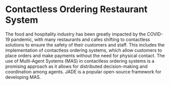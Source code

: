 # Contactless Ordering Restaurant System
 The food and hospitality industry has been greatly impacted by the COVID-19  pandemic, with many restaurants and cafes shifting to contactless solutions to ensure the  safety of their customers and staff. This includes the implementation of contactless  ordering systems, which allow customers to place orders and make payments without  the need for physical contact. The use of Multi-Agent Systems (MAS) in contactless  ordering systems is a promising approach as it allows for distributed decision-making  and coordination among agents. JADE is a popular open-source framework for  developing MAS.
